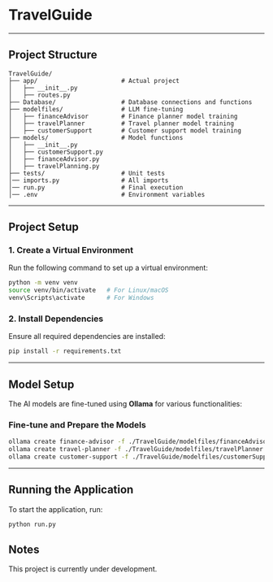 # TravelGuide

---

## Project Structure

```
TravelGuide/
├── app/                       # Actual project
│   ├── __init__.py            
│   ├── routes.py              
├── Database/                  # Database connections and functions
├── modelfiles/                # LLM fine-tuning
│   ├── financeAdvisor         # Finance planner model training
│   ├── travelPlanner          # Travel planner model training
│   ├── customerSupport        # Customer support model training
├── models/                    # Model functions
│   ├── __init__.py            
│   ├── customerSupport.py     
│   ├── financeAdvisor.py      
│   ├── travelPlanning.py      
├── tests/                     # Unit tests
│── imports.py                 # All imports
│── run.py                     # Final execution
│── .env                       # Environment variables
```

---

## Project Setup

### **1. Create a Virtual Environment**
Run the following command to set up a virtual environment:

```bash
python -m venv venv
source venv/bin/activate   # For Linux/macOS
venv\Scripts\activate      # For Windows
```

### **2. Install Dependencies**
Ensure all required dependencies are installed:
```bash
pip install -r requirements.txt
```

---

## Model Setup

The AI models are fine-tuned using **Ollama** for various functionalities:

### **Fine-tune and Prepare the Models**
```bash
ollama create finance-advisor -f ./TravelGuide/modelfiles/financeAdvisor
ollama create travel-planner -f ./TravelGuide/modelfiles/travelPlanner
ollama create customer-support -f ./TravelGuide/modelfiles/customerSupport
```

---

## Running the Application

To start the application, run:
```bash
python run.py
```

## Notes
This project is currently under development.

